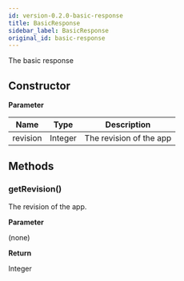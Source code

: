 ```yaml
---
id: version-0.2.0-basic-response
title: BasicResponse
sidebar_label: BasicResponse
original_id: basic-response
---
```


The  basic response

## Constructor

**Parameter**


| Name| Type| Description |
| --- | --- | --- |
| revision | Integer | The revision of the app

## Methods

### getRevision()

The revision of the app.

**Parameter**

(none)

**Return**

Integer